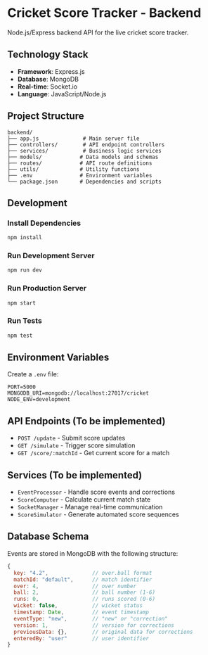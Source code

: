 # Cricket Score Tracker - Backend

Node.js/Express backend API for the live cricket score tracker.

## Technology Stack

- **Framework**: Express.js
- **Database**: MongoDB
- **Real-time**: Socket.io
- **Language**: JavaScript/Node.js

## Project Structure

```
backend/
├── app.js              # Main server file
├── controllers/        # API endpoint controllers
├── services/           # Business logic services
├── models/            # Data models and schemas
├── routes/            # API route definitions
├── utils/             # Utility functions
├── .env               # Environment variables
└── package.json       # Dependencies and scripts
```

## Development

### Install Dependencies
```bash
npm install
```

### Run Development Server
```bash
npm run dev
```

### Run Production Server
```bash
npm start
```

### Run Tests
```bash
npm test
```

## Environment Variables

Create a `.env` file:

```
PORT=5000
MONGODB_URI=mongodb://localhost:27017/cricket
NODE_ENV=development
```

## API Endpoints (To be implemented)

- `POST /update` - Submit score updates
- `GET /simulate` - Trigger score simulation
- `GET /score/:matchId` - Get current score for a match

## Services (To be implemented)

- `EventProcessor` - Handle score events and corrections
- `ScoreComputer` - Calculate current match state
- `SocketManager` - Manage real-time communication
- `ScoreSimulator` - Generate automated score sequences

## Database Schema

Events are stored in MongoDB with the following structure:

```javascript
{
  key: "4.2",              // over.ball format
  matchId: "default",      // match identifier
  over: 4,                 // over number
  ball: 2,                 // ball number (1-6)
  runs: 0,                 // runs scored (0-6)
  wicket: false,           // wicket status
  timestamp: Date,         // event timestamp
  eventType: "new",        // "new" or "correction"
  version: 1,              // version for corrections
  previousData: {},        // original data for corrections
  enteredBy: "user"        // user identifier
}
```